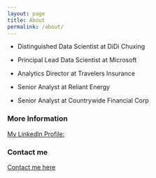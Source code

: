 ```yaml
---
layout: page
title: About
permalink: /about/
---
```


- Distinguished Data Scientist at DiDi Chuxing

- Principal Lead Data Scientist at Microsoft

- Analytics Director at Travelers Insurance

- Senior Analyst at Reliant Energy

- Senior Analyst at Countrywide Financial Corp

### More Information

[My LinkedIn Profile:](https://www.linkedin.com/in/liangxie/)

### Contact me

[Contact me here](mailto:xie1978@yahoo.com)